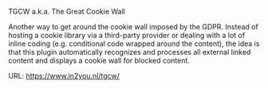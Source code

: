 TGCW a.k.a. The Great Cookie Wall

Another way to get around the cookie wall imposed by the GDPR. Instead of hosting a cookie library via a third-party provider or dealing with a lot of inline coding (e.g. conditional code wrapped around the content), the idea is that this plugin automatically recognizes and processes all external linked content and displays a cookie wall for blocked content.

URL: https://www.in2you.nl/tgcw/
